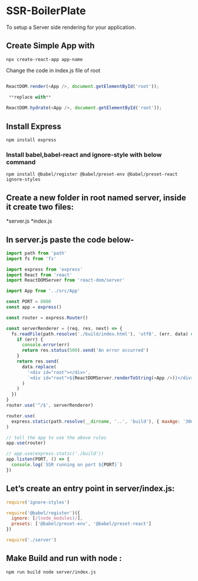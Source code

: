 # SSR-BoilerPlate
To setup a Server side rendering for your application.

## Create Simple App with 
`npx create-react-app app-name`

Change the code in index.js file of root

```javascript

ReactDOM.render(<App />, document.getElementById('root'));

 **replace with**
 
ReactDOM.hydrate(<App />, document.getElementById('root'));
```

## Install Express 
`npm install express`

### Install babel,babel-react and ignore-style with below command
`npm install @babel/register @babel/preset-env @babel/preset-react ignore-styles`

## Create a new folder in root named server, inside it create two files:
*server.js
*index.js 

## In server.js paste the code below-
```javascript
import path from 'path'
import fs from 'fs'

import express from 'express'
import React from 'react'
import ReactDOMServer from 'react-dom/server'

import App from '../src/App'

const PORT = 8080
const app = express()

const router = express.Router()

const serverRenderer = (req, res, next) => {
  fs.readFile(path.resolve('./build/index.html'), 'utf8', (err, data) => {
    if (err) {
      console.error(err)
      return res.status(500).send('An error occurred')
    }
    return res.send(
      data.replace(
        '<div id="root"></div>',
        `<div id="root">${ReactDOMServer.renderToString(<App />)}</div>`
      )
    )
  })
}
router.use('^/$', serverRenderer)

router.use(
  express.static(path.resolve(__dirname, '..', 'build'), { maxAge: '30d' })
)

// tell the app to use the above rules
app.use(router)

// app.use(express.static('./build'))
app.listen(PORT, () => {
  console.log(`SSR running on port ${PORT}`)
})
```

## Let’s create an entry point in server/index.js:
```javascript
require('ignore-styles')

require('@babel/register')({
  ignore: [/(node_modules)/],
  presets: ['@babel/preset-env', '@babel/preset-react']
})

require('./server')
```

## Make Build and run with node :

`npm run build
node server/index.js`
